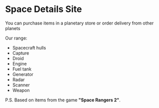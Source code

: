 # Space Details Site

You can purchase items in a planetary store or order delivery from other planets

Our range:
* Spacecraft hulls
* Capture
* Droid
* Engine
* Fuel tank
* Generator
* Radar
* Scanner
* Weapon

P.S. Based on items from the game **"Space Rangers 2"**.
